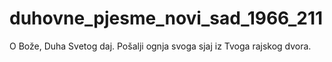 # duhovne_pjesme_novi_sad_1966_211
O Bože, Duha Svetog daj. Pošalji ognja svoga sjaj iz Tvoga rajskog dvora.